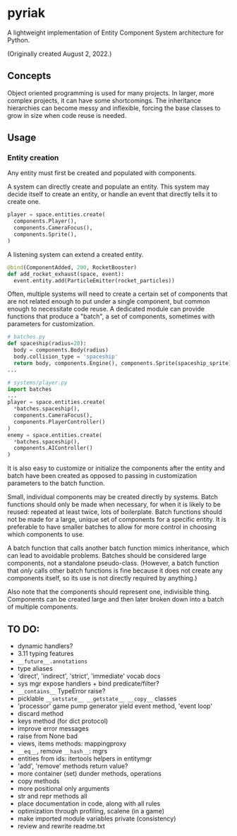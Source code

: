 # pyriak
A lightweight implementation of Entity Component System architecture for Python.

(Originally created August 2, 2022.)


## Concepts
Object oriented programming is used for many projects.
In larger, more complex projects, it can have some shortcomings.
The inheritance hierarchies can become messy and inflexible,
forcing the base classes to grow in size when code reuse is needed.


## Usage



### Entity creation
Any entity must first be created and populated with components.

A system can directly create and populate an entity.
This system may decide itself to create an entity, or handle an event that
directly tells it to create one.
```py
player = space.entities.create(
  components.Player(),
  components.CameraFocus(),
  components.Sprite(),
)
```
A listening system can extend a created entity.
```py
@bind(ComponentAdded, 200, RocketBooster)
def add_rocket_exhaust(space, event):
  event.entity.add(ParticleEmitter(rocket_particles))
```

Often, multiple systems will need to create a certain set of components that are not
related enough to put under a single component, but common enough to necessitate code reuse.
A dedicated module can provide functions that
produce a "batch", a set of components, sometimes with parameters for customization.
```py
# batches.py
def spaceship(radius=20):
  body = components.Body(radius)
  body.collision_type = 'spaceship'
  return body, components.Engine(), components.Sprite(spaceship_sprite)
...
```
```py
# systems/player.py
import batches
...
player = space.entities.create(
  *batches.spaceship(),
  components.CameraFocus(),
  components.PlayerController()
)
enemy = space.entities.create(
  *batches.spaceship(),
  components.AIController()
)
```
It is also easy to customize or initialize the components after the entity and batch have been created
as opposed to passing in customization parameters to the batch function.

Small, individual components may be created directly by systems.
Batch functions should only be made when necessary, for when it is likely to be reused:
repeated at least twice, lots of boilerplate.
Batch functions should not be made for a large, unique set of components for a specific entity.
It is preferable to have smaller batches to allow for more control in choosing which components to use.

A batch function that calls another batch function mimics inheritance, which can lead to
avoidable problems.
Batches should be considered large components, not a standalone pseudo-class.
(However, a batch function that *only* calls other batch functions is fine because it
does not create any components itself, so its use is not directly required by anything.)

Also note that the components should represent one, indivisible thing.
Components can be created large and then later broken down into a batch of multiple components.
 

## TO DO:
- dynamic handlers?
- 3.11 typing features
- `__future__.annotations`
- type aliases
- 'direct', 'indirect', 'strict', 'immediate' vocab docs
- sys mgr expose handlers + bind predicate/filter?
- `__contains__` TypeError raise?
- picklable `__setstate__ __getstate__ __copy__` classes
- 'processor' game pump generator yield event method, 'event loop'
- discard method
- keys method (for dict protocol)
- improve error messages
- raise from None bad
- views, items methods: mappingproxy
- `__eq__`, remove `__hash__`: mgrs
- entities from ids: itertools helpers in entitymgr
- 'add', 'remove' methods return value?
- more container (set) dunder methods, operations
- copy methods
- more positional only arguments
- str and repr methods all
- place documentation in code, along with all rules
- optimization through profiling, scalene (in a game)
- make imported module variables private (consistency)
- review and rewrite readme.txt
